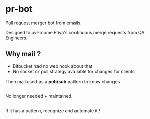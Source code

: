 # pr-bot
Pull request merger bot from emails.

Designed to overcome Etiya's continuous merge requests from QA Engineers.

## Why mail ?

 - Bitbucket had no web hook about that
 - No socket or pull strategy available for changes for clients

Then mail used as a **pub/sub** pattern to know changes


##

No longer needed + maintained. 

## 

If it has a pattern, recognize and automate it !
